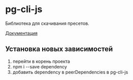 # pg-cli-js

Библиотека для скачивания пресетов.

[Документация](https://project-generator-henna.vercel.app/index.html)

## Установка новых зависимостей

1. перейти в корень проекта
2. npm i --save dependency
3. добавить dependency в peerDependencies в pg-cli-js
